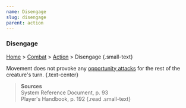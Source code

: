 ```yaml
---
name: Disengage
slug: disengage
parent: action
---
```

### Disengage
[Home](dm-operations-center) > [Combat](combat-menu) > [Action](action) > Disengage {.small-text}

Movement does not provoke any [opportunity attacks](opportunity-attack) for the rest of the creature's turn. {.text-center}

> **Sources** <br/>
> System Reference Document, p. 93<br/>
> Player's Handbook, p. 192
{.read .small-text}